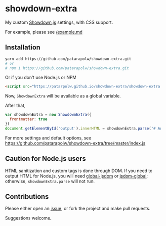 # showdown-extra

My custom [Showdown.js](https://github.com/showdownjs/showdown) settings, with CSS support.

For example, please see [/example.md](/example.md)

## Installation

```bash
yarn add https://github.com/patarapolw/showdown-extra.git
# or
# npm i https://github.com/patarapolw/showdown-extra.git
```

Or if you don't use Node.js or NPM

```html
<script src="https://patarpolw.github.io/showdown-extra/showdown-extra.js"></script>
```

Now, `ShowdownExtra` will be available as a global variable.

After that,

```js
var showdownExtra = new ShowdownExtra({
  frontmatter: true
})
document.getElementById('output').innerHTML = showdownExtra.parse('# Awesome string')
```

For more settings and default options, see <https://github.com/patarapolw/showdown-extra/tree/master/index.js>

## Caution for Node.js users

HTML sanitization and custom tags is done through DOM. If you need to output HTML for Node.js, you will need [global-jsdom](https://www.npmjs.com/package/global-jsdom) or [jsdom-global](https://github.com/rstacruz/jsdom-global); otherwise, `showdownExtra.parse` will not run.

## Contributions

Please either open an [issue](https://github.com/patarapolw/showdown-extra/issues), or fork the project and make pull requests.

Suggestions welcome.
